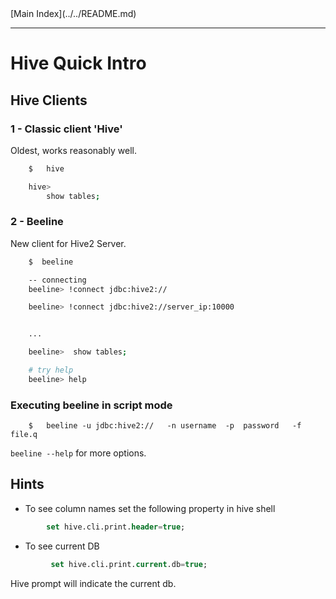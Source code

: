 <link rel='stylesheet' href='../assets/css/main.css'/>
[Main Index](../../README.md)

-----

# Hive Quick Intro

## Hive Clients
### 1 - Classic client 'Hive'
Oldest, works reasonably well.
```bash
    $   hive

    hive> 
        show tables;

```


### 2 - Beeline
New client for Hive2 Server.

```bash
    $  beeline

    -- connecting
    beeline> !connect jdbc:hive2://

    beeline> !connect jdbc:hive2://server_ip:10000


    ...

    beeline>  show tables;

    # try help
    beeline> help


```

### Executing beeline in script mode

```
    $   beeline -u jdbc:hive2://   -n username  -p  password   -f  file.q
```

`beeline --help`  for more options.

## Hints
* To see column names set the following property in hive shell
```sql
        set hive.cli.print.header=true;
```

* To see current DB 
```sql
         set hive.cli.print.current.db=true;
```
Hive prompt will indicate the current db.